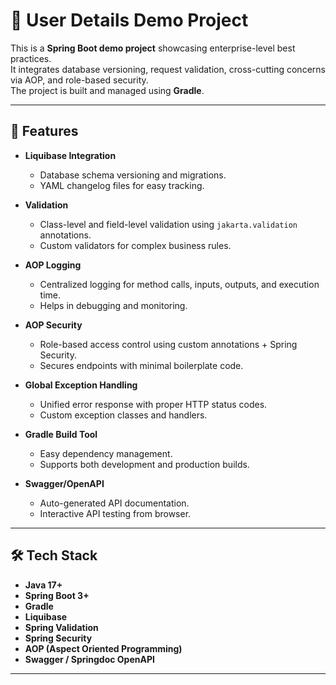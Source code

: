 
# 🚀 User Details Demo Project

This is a **Spring Boot demo project** showcasing enterprise-level best practices.  
It integrates database versioning, request validation, cross-cutting concerns via AOP, and role-based security.  
The project is built and managed using **Gradle**.

---

## 📌 Features

- **Liquibase Integration**
  - Database schema versioning and migrations.
  - YAML changelog files for easy tracking.
  
- **Validation**
  - Class-level and field-level validation using `jakarta.validation` annotations.
  - Custom validators for complex business rules.
  
- **AOP Logging**
  - Centralized logging for method calls, inputs, outputs, and execution time.
  - Helps in debugging and monitoring.

- **AOP Security**
  - Role-based access control using custom annotations + Spring Security.
  - Secures endpoints with minimal boilerplate code.

- **Global Exception Handling**
  - Unified error response with proper HTTP status codes.
  - Custom exception classes and handlers.

- **Gradle Build Tool**
  - Easy dependency management.
  - Supports both development and production builds.

- **Swagger/OpenAPI**
  - Auto-generated API documentation.
  - Interactive API testing from browser.

---

## 🛠️ Tech Stack

- **Java 17+**
- **Spring Boot 3+**
- **Gradle**
- **Liquibase**
- **Spring Validation**
- **Spring Security**
- **AOP (Aspect Oriented Programming)**
- **Swagger / Springdoc OpenAPI**

---
